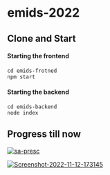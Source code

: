 # emids-2022
## Clone and Start
#### Starting the frontend

```
cd emids-frotned
npm start
```


#### Starting the backend

```
cd emids-backend
node index
```


## Progress till now
<a href="https://ibb.co/93hRCXH"><img src="https://i.ibb.co/XkDmvBx/sa-presc.png" alt="sa-presc" border="0"></a>

<a href="https://ibb.co/xCjKP8M"><img src="https://i.ibb.co/4mTw9gj/Screenshot-2022-11-12-173145.png" alt="Screenshot-2022-11-12-173145" border="0"></a>
